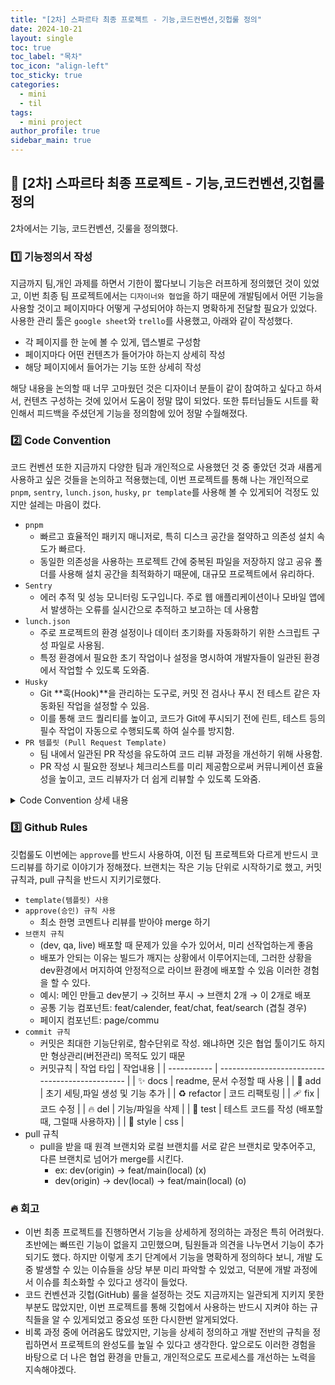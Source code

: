 ```yaml
---
title: "[2차] 스파르타 최종 프로젝트 - 기능,코드컨벤션,깃헙룰 정의"
date: 2024-10-21
layout: single
toc: true
toc_label: "목차"
toc_icon: "align-left"
toc_sticky: true
categories:
  - mini
  - til
tags:
  - mini project
author_profile: true
sidebar_main: true
---
```


## :ledger: [2차] 스파르타 최종 프로젝트 - 기능,코드컨벤션,깃헙룰 정의

2차에서는 기능, 코드컨벤션, 깃룰을 정의했다.

### :one: 기능정의서 작성

지금까지 팀,개인 과제를 하면서 기한이 짧다보니 기능은 러프하게 정의했던 것이 있었고, 이번 최종 팀 프로젝트에서는 `디자이너와 협업`을 하기 때문에 개발팀에서 어떤 기능을 사용할 것이고 페이지마다 어떻게 구성되어야 하는지 명확하게 전달할 필요가 있었다. 사용한 관리 툴은 `google sheet`와 `trello`를 사용했고, 아래와 같이 작성했다.

- 각 페이지를 한 눈에 볼 수 있게, 뎁스별로 구성함
- 페이지마다 어떤 컨텐츠가 들어가야 하는지 상세히 작성
- 해당 페이지에서 들어가는 기능 또한 상세히 작성

해당 내용을 논의할 때 너무 고마웠던 것은 디자이너 분들이 같이 참여하고 싶다고 하셔서, 컨텐츠 구성하는 것에 있어서 도움이 정말 많이 되었다. 또한 튜터님들도 시트를 확인해서 피드백을 주셨던게 기능을 정의함에 있어 정말 수월해졌다.

### :two: Code Convention

코드 컨벤션 또한 지금까지 다양한 팀과 개인적으로 사용했던 것 중 좋았던 것과 새롭게 사용하고 싶은 것들을 논의하고 적용했는데, 이번 프로젝트를 통해 나는 개인적으로 `pnpm`, `sentry`, `lunch.json`, `husky`, `pr template`를 사용해 볼 수 있게되어 걱정도 있지만 설레는 마음이 컸다.

- `pnpm`
  - 빠르고 효율적인 패키지 매니저로, 특히 디스크 공간을 절약하고 의존성 설치 속도가 빠르다.
  - 동일한 의존성을 사용하는 프로젝트 간에 중복된 파일을 저장하지 않고 공유 폴더를 사용해 설치 공간을 최적화하기 때문에, 대규모 프로젝트에서 유리하다.
- `Sentry`
  - 에러 추적 및 성능 모니터링 도구입니다. 주로 웹 애플리케이션이나 모바일 앱에서 발생하는 오류를 실시간으로 추적하고 보고하는 데 사용함
- `lunch.json`
  - 주로 프로젝트의 환경 설정이나 데이터 초기화를 자동화하기 위한 스크립트 구성 파일로 사용됨.
  - 특정 환경에서 필요한 초기 작업이나 설정을 명시하여 개발자들이 일관된 환경에서 작업할 수 있도록 도와줌.
- `Husky`
  - Git **훅(Hook)**을 관리하는 도구로, 커밋 전 검사나 푸시 전 테스트 같은 자동화된 작업을 설정할 수 있음.
  - 이를 통해 코드 퀄리티를 높이고, 코드가 Git에 푸시되기 전에 린트, 테스트 등의 필수 작업이 자동으로 수행되도록 하여 실수를 방지함.
- `PR 템플릿 (Pull Request Template)`
  - 팀 내에서 일관된 PR 작성을 유도하여 코드 리뷰 과정을 개선하기 위해 사용함.
  - PR 작성 시 필요한 정보나 체크리스트를 미리 제공함으로써 커뮤니케이션 효율성을 높이고, 코드 리뷰자가 더 쉽게 리뷰할 수 있도록 도와줌.

<details>
<summary>Code Convention 상세 내용</summary>

1. Prettier

```jsx
  {
    "printWidth": 120, // 한 줄의 최대 너비를 120자로 설정
    "tabWidth": 2, // 탭의 너비를 2칸으로 설정
    "useTabs": false, // 탭 대신 스페이스를 사용
    "semi": true, // 문장의 끝에 세미콜론을 자동으로 추가
    "singleQuote": false, // 작은 따옴표 대신 큰 따옴표를 사용
    "bracketSpacing": true, // 중괄호와 객체 리터럴에서 괄호 사이에 공백 추가 { a: 1 }
    "trailingComma": "none", // 마지막 항목 뒤에 쉼표를 추가하지 않음
    "jsxBracketSameLine": true, // JSX 요소의 닫는 태그를 같은 줄에 위치
    "plugins": ["prettier-plugin-tailwindcss"] // Tailwind CSS 클래스 정렬을 위한 Prettier 플러그인 추가
  }
```

2. 타입 정의
   1. only interface 사용
   2. props 일 경우 type
3. 상태관리
   1. 클라이언트: zustand
   2. 서버: tanstack query
4. 디렉터리 구조
   - 구조 정의
     1. 페이지 구조
        1. (pages) : 페이지 디렉토리
           1. 예시: (pages)/(mypage)
           2. 예시: (pages)/(community)
     2. 컴포넌트 구조: 아래와 같이 적용한 이유는 이전에는 \_components에서 모든 컴포넌트를 관리했었는데, 팀 회의 하면서 각 페이지 폴더 안에 컴포넌트가 있을 때 확실히 컴포넌트의 사용성을 알 수 있음
        1. \_components: 공통 컴포넌트 디렉토리
           1. 예시1) \_components/Button.tsx
        2. /page/component: 페이지 내 컴포넌트
           1. 예시2) mypage/DashBoard.tsx
     3. 공통 apiKey 관리
        1. api/apiKey : env 환경 변수 설정 세팅
     4. 서버액션 관리
        1. 공통: utils/공통서버액션명.ts (유저면 유저Action)
        2. 페이지: 페이지명/페이지Actions.ts
     5. 타입 관리
        1. 공통: types/Champing.ts
        2. 페이지내에서 관리: page명/TypeName.ts
     6. 에러 관리
        1. app/global-error.tsx : csr 에서만 나옴
        2. app/error.tsx: gloabal-error props로 전달받으면 ssr 에서도 나옴
     7. 로딩 관리
        1. app/loading.tsx
5. Tailwind
   1. utilities 생성 할 경우 팀원에게 공유해주기
      1. 초기 프로젝스 세팅 후 공통 스타일 정의
      2. 추가할 경우 주석으로 어느 페이지or컴포넌트에서 사용하는지 명시
6. CASE
   1. 변수, 함수: Camel Case
   2. 상수: UPPER_SNAKE_CASE
   3. 이미지명: cabab-case (예: img-01)
   4. 함수→props: on함수명 (예: onSubmit)
7. 주석
   1. 함수 만들 때 간단하게 어떤 용도의 함수인지 주석 달아주기
   2. 함수 주석 사용 /\*\* \*/
      1. 이렇게 사용할 경우 호출하는 함수에서 마우스를 올릴 때 주석 설명이 보임
8. console.log
   1. git push 할 때 최대한 지우는걸 지향함
9. 렌더링 방식
   1. 메인: ISR (캠핑장 데이터는 크게 변동될 일이 없음)
   2. 일반 페이지: SSR (SEO)
   3. 외부 url 접근 필요 없을 경우: CSR (마이페이지)
   4. 가이드 페이지: SSG (데이터 변동 없음)
10. sentry
    1. https://teawon.github.io/react/Sentry/
11. pnpm 사용
    1. 사용예시: yarn add react-router-dom ⇒ pnpm i react-router-dom
12. lunch.json

```jsx
{
  "version": "0.2.0",
  "configurations": [
    {
      "name": "Next.js: debug server-side",
      "type": "node-terminal",
      "request": "launch",
      "command": "npm run dev"
    },
    {
      "name": "Next.js: debug client-side",
      "type": "chrome",
      "request": "launch",
      "url": "http://localhost:3000"
    },
    {
      "name": "Next.js: debug full stack",
      "type": "node-terminal",
      "request": "launch",
      "command": "npm run dev",
      "serverReadyAction": {
        "pattern": "- Local:.+(https?://.+)",
        "uriFormat": "%s",
        "action": "debugWithChrome"
      }
    }
  ]
}
```

</details>

### :three: Github Rules

깃헙룰도 이번에는 `approve`를 반드시 사용하여, 이전 팀 프로젝트와 다르게 반드시 코드리뷰를 하기로 이야기가 정해졌다. 브랜치는 작은 기능 단위로 시작하기로 했고, 커밋 규칙과, pull 규칙을 반드시 지키기로했다.

- `template(템플릿) 사용`
- `approve(승인) 규칙 사용`
  - 최소 한명 코멘트나 리뷰를 받아야 merge 하기
- `브랜치 규칙`
  - (dev, qa, live) 배포할 때 문제가 있을 수가 있어서, 미리 선작업하는게 좋음
  - 배포가 안되는 이유는 빌드가 깨지는 상황에서 이루어지는데, 그러한 상황을 dev환경에서 머지하여 안정적으로 라이브 환경에 배포할 수 있음 이러한 경험을 할 수 있다.
  - 예시: 메인 만들고 dev분기 → 깃허브 푸시 → 브랜치 2개 → 이 2개로 배포
  - 공통 기능 컴포넌트: feat/calender, feat/chat, feat/search (겹칠 경우)
  - 페이지 컴포넌트: page/commu
- `commit 규칙`
  - 커밋은 최대한 기능단위로, 함수단위로 작성. 왜냐하면 깃은 협업 툴이기도 하지만 형상관리(버전관리) 목적도 있기 때문
  - 커밋규칙
    | 작업 타입 | 작업내용 |
    | ----------- | ----------------------------------------------- |
    | ✨ docs | readme, 문서 수정할 때 사용 |
    | 🎉 add | 초기 세팅,파일 생성 및 기능 추가 |
    | ♻️ refactor | 코드 리팩토링 |
    | 🩹 fix | 코드 수정 |
    | 🔥 del | 기능/파일을 삭제 |
    | 🍻 test | 테스트 코드를 작성 (배포할 때, 그럴때 사용하자) |
    | 💄 style | css |
- pull 규칙
  - pull을 받을 때 원격 브랜치와 로컬 브랜치를 서로 같은 브랜치로 맞추어주고, 다른 브랜치로 넘어가 merge를 시킨다.
    - ex: dev(origin) -> feat/main(local) (x)
    - dev(origin) -> dev(local) -> feat/main(local) (o)

### :fire: 회고

- 이번 최종 프로젝트를 진행하면서 기능을 상세하게 정의하는 과정은 특히 어려웠다. 초반에는 빠뜨린 기능이 없을지 고민했으며, 팀원들과 의견을 나누면서 기능이 추가되기도 했다. 하지만 이렇게 초기 단계에서 기능을 명확하게 정의하다 보니, 개발 도중 발생할 수 있는 이슈들을 상당 부분 미리 파악할 수 있었고, 덕분에 개발 과정에서 이슈를 최소화할 수 있다고 생각이 들었다.
- 코드 컨벤션과 깃헙(GitHub) 룰을 설정하는 것도 지금까지는 일관되게 지키지 못한 부분도 많았지만, 이번 프로젝트를 통해 깃헙에서 사용하는 반드시 지켜야 하는 규칙들을 알 수 있게되었고 중요성 또한 다시한번 알게되었다.
- 비록 과정 중에 어려움도 많았지만, 기능을 상세히 정의하고 개발 전반의 규칙을 정립하면서 프로젝트의 완성도를 높일 수 있다고 생각한다. 앞으로도 이러한 경험을 바탕으로 더 나은 협업 환경을 만들고, 개인적으로도 프로세스를 개선하는 노력을 지속해야겠다.
